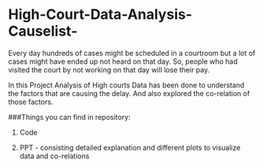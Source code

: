 # High-Court-Data-Analysis-Causelist-

Every day hundreds of cases might be scheduled in a courtroom but a lot of cases might have ended up not heard on that day.
So, people who had visited the court by not working on that day will lose their pay.

In this Project Analysis of High courts Data has been done to understand the factors that are causing the delay.
And also explored the co-relation of those factors.

###Things you can find in repository:

1. Code 

2. PPT - consisting detailed explanation and different plots to visualize data and co-relations
